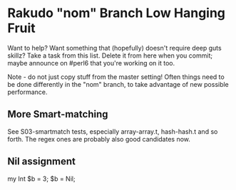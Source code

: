# Rakudo "nom" Branch Low Hanging Fruit

Want to help? Want something that (hopefully) doesn't require deep
guts skillz? Take a task from this list. Delete it from here when
you commit; maybe announce on #perl6 that you're working on it too.

Note - do not just copy stuff from the master setting! Often things
need to be done differently in the "nom" branch, to take advantage of
new possible performance.


## More Smart-matching
See S03-smartmatch tests, especially array-array.t, hash-hash.t and
so forth. The regex ones are probably also good candidates now.

## Nil assignment
my Int $b = 3;  $b = Nil;   
